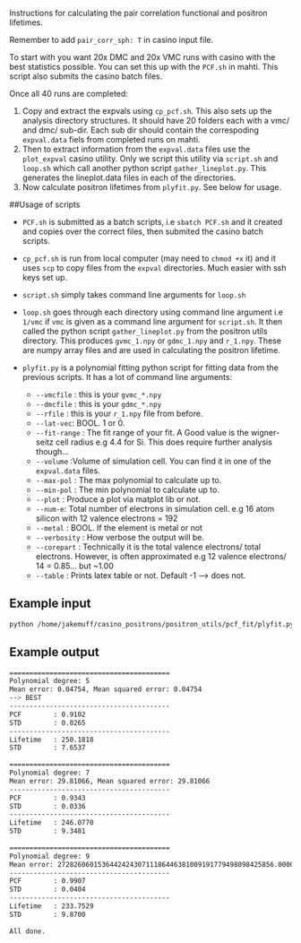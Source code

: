 Instructions for calculating the pair correlation functional and positron lifetimes.

Remember to add `pair_corr_sph: T` in casino input file.

To start with you want 20x DMC and 20x VMC runs with casino with the best statistics possible. You can set this up with the `PCF.sh` in mahti. This script also submits the casino batch files. 

Once all 40 runs are completed:

1. Copy and extract the expvals using `cp_pcf.sh`. This also sets up the analysis directory structures. It should have 20 folders each with a vmc/ and dmc/ sub-dir. Each sub dir should contain the correspoding `expval.data` fiels from completed runs on mahti. 
2. Then to extract information from the `expval.data` files use the `plot_expval` casino utility. Only we script this utility via `script.sh` and `loop.sh` which call another python script `gather_lineplot.py`. This generates the lineplot.data files in each of the directories. 
3. Now calculate positron lifetimes from `plyfit.py`. See below for usage. 










##Usage of scripts

- `PCF.sh`  is submitted as a batch scripts, i.e `sbatch PCF.sh` and it created and copies over the correct files, then submited the casino batch scripts. 

- `cp_pcf.sh` is run from local computer (may need to `chmod +x` it) and it uses `scp` to copy files from the `expval` directories. Much easier with ssh keys set up.

- `script.sh` simply takes command line arguments for `loop.sh` 

- `loop.sh` goes through each directory using command line argument i.e `1/vmc` if `vmc` is given as a command line argument for `script.sh`. It then called the python script `gather_lineplot.py` from the positron utils directory. This produces `gvmc_1.npy` or `gdmc_1.npy` and `r_1.npy`. These are numpy array files and are used in calculating the positron lifetime. 


- `plyfit.py` is a polynomial fitting python script for fitting data from the previous scripts. It has a lot of command line arguments: 
	- `--vmcfile` : this is your `gvmc_*.npy` 
	- `--dmcfile` : this is your `gdmc_*.npy` 
	- `--rfile` : this is your `r_1.npy` file from before. 
	- `--lat-vec`: BOOL. 1 or 0. 
	- `--fit-range` : The fit range of your fit. A Good value is the wigner-seitz cell radius e.g 4.4 for Si. This does require further analysis though...
	- `--volume` :Volume of simulation cell. You can find it in one of the `expval.data` files. 
	- `--max-pol` : The max polynomial to calculate up to. 
	- `--min-pol` : The min polynomial to calculate up to. 
	- `--plot` : Produce a plot via matplot lib or not. 
	- `--num-e`: Total number of electrons in simulation cell. e.g 16 atom silicon with 12 valence electrons = 192 
	- `--metal` : BOOL. If the element is metal or not 
	- `--verbosity` : How verbose the output will be. 
	- `--corepart` : Technically it is the total valence electrons/ total electrons. However, is often approximated e.g 12 valence electrons/ 14 = 0.85... but ~1.00 
	- `--table` : Prints latex table or not. Default -1 --> does not. 




## Example input

```bash
python /home/jakemuff/casino_positrons/positron_utils/pcf_fit/plyfit.py --vmcfile gvmc_1.npy --dmcfile gdmc_1.npy --rfile r_1.npy --lat-vec 1 --fit-range 1.5 --volume 2.1608567484189534E+03 --max-pol 9 --min-pol 5 --plot 0 --num-e 192 --metal 0 --verbosity 0 --corepart 1 
```

## Example output

```bash
========================================
Polynomial degree: 5
Mean error: 0.04754, Mean squared error: 0.04754
--> BEST
----------------------------------------
PCF        : 0.9102
STD        : 0.0265
----------------------------------------
Lifetime   : 250.1818
STD        : 7.6537
 
========================================
Polynomial degree: 7
Mean error: 29.81066, Mean squared error: 29.81066
----------------------------------------
PCF        : 0.9343
STD        : 0.0336
----------------------------------------
Lifetime   : 246.0770
STD        : 9.3481
 
========================================
Polynomial degree: 9
Mean error: 272826060153644242430711186446381009191779498098425856.00000, Mean squared error: 272826060153644242430711186446381009191779498098425856.00000
----------------------------------------
PCF        : 0.9907
STD        : 0.0404
----------------------------------------
Lifetime   : 233.7529
STD        : 9.8700
 
All done.

```